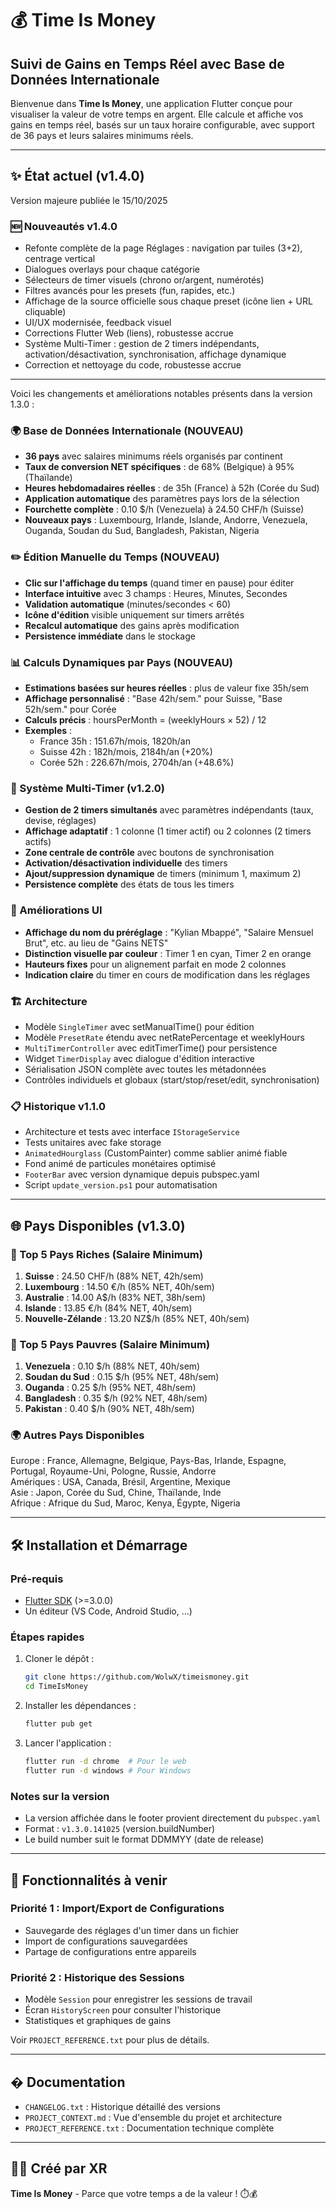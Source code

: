 # 💰 Time Is Money
## Suivi de Gains en Temps Réel avec Base de Données Internationale

Bienvenue dans **Time Is Money**, une application Flutter conçue pour visualiser la valeur de votre temps en argent. Elle calcule et affiche vos gains en temps réel, basés sur un taux horaire configurable, avec support de 36 pays et leurs salaires minimums réels.

---



## ✨ État actuel (v1.4.0)

Version majeure publiée le 15/10/2025

### 🆕 Nouveautés v1.4.0
- Refonte complète de la page Réglages : navigation par tuiles (3+2), centrage vertical
- Dialogues overlays pour chaque catégorie
- Sélecteurs de timer visuels (chrono or/argent, numérotés)
- Filtres avancés pour les presets (fun, rapides, etc.)
- Affichage de la source officielle sous chaque preset (icône lien + URL cliquable)
- UI/UX modernisée, feedback visuel
- Corrections Flutter Web (liens), robustesse accrue
- Système Multi-Timer : gestion de 2 timers indépendants, activation/désactivation, synchronisation, affichage dynamique
- Correction et nettoyage du code, robustesse accrue

---

Voici les changements et améliorations notables présents dans la version 1.3.0 :

### 🌍 Base de Données Internationale (NOUVEAU)
- **36 pays** avec salaires minimums réels organisés par continent
- **Taux de conversion NET spécifiques** : de 68% (Belgique) à 95% (Thaïlande)
- **Heures hebdomadaires réelles** : de 35h (France) à 52h (Corée du Sud)
- **Application automatique** des paramètres pays lors de la sélection
- **Fourchette complète** : 0.10 $/h (Venezuela) à 24.50 CHF/h (Suisse)
- **Nouveaux pays** : Luxembourg, Irlande, Islande, Andorre, Venezuela, Ouganda, Soudan du Sud, Bangladesh, Pakistan, Nigeria

### ✏️ Édition Manuelle du Temps (NOUVEAU)
- **Clic sur l'affichage du temps** (quand timer en pause) pour éditer
- **Interface intuitive** avec 3 champs : Heures, Minutes, Secondes
- **Validation automatique** (minutes/secondes < 60)
- **Icône d'édition** visible uniquement sur timers arrêtés
- **Recalcul automatique** des gains après modification
- **Persistence immédiate** dans le stockage

### 📊 Calculs Dynamiques par Pays (NOUVEAU)
- **Estimations basées sur heures réelles** : plus de valeur fixe 35h/sem
- **Affichage personnalisé** : "Base 42h/sem." pour Suisse, "Base 52h/sem." pour Corée
- **Calculs précis** : hoursPerMonth = (weeklyHours × 52) / 12
- **Exemples** :
  - France 35h : 151.67h/mois, 1820h/an
  - Suisse 42h : 182h/mois, 2184h/an (+20%)
  - Corée 52h : 226.67h/mois, 2704h/an (+48.6%)

### 🎯 Système Multi-Timer (v1.2.0)
- **Gestion de 2 timers simultanés** avec paramètres indépendants (taux, devise, réglages)
- **Affichage adaptatif** : 1 colonne (1 timer actif) ou 2 colonnes (2 timers actifs)
- **Zone centrale de contrôle** avec boutons de synchronisation
- **Activation/désactivation individuelle** des timers
- **Ajout/suppression dynamique** de timers (minimum 1, maximum 2)
- **Persistence complète** des états de tous les timers

### 🎨 Améliorations UI
- **Affichage du nom du préréglage** : "Kylian Mbappé", "Salaire Mensuel Brut", etc. au lieu de "Gains NETS"
- **Distinction visuelle par couleur** : Timer 1 en cyan, Timer 2 en orange
- **Hauteurs fixes** pour un alignement parfait en mode 2 colonnes
- **Indication claire** du timer en cours de modification dans les réglages

### 🏗️ Architecture
- Modèle `SingleTimer` avec setManualTime() pour édition
- Modèle `PresetRate` étendu avec netRatePercentage et weeklyHours
- `MultiTimerController` avec editTimerTime() pour persistence
- Widget `TimerDisplay` avec dialogue d'édition interactive
- Sérialisation JSON complète avec toutes les métadonnées
- Contrôles individuels et globaux (start/stop/reset/edit, synchronisation)

### 📋 Historique v1.1.0
- Architecture et tests avec interface `IStorageService`
- Tests unitaires avec fake storage
- `AnimatedHourglass` (CustomPainter) comme sablier animé fiable
- Fond animé de particules monétaires optimisé
- `FooterBar` avec version dynamique depuis pubspec.yaml
- Script `update_version.ps1` pour automatisation

---

## 🌐 Pays Disponibles (v1.3.0)

### 💎 Top 5 Pays Riches (Salaire Minimum)
1. **Suisse** : 24.50 CHF/h (88% NET, 42h/sem)
2. **Luxembourg** : 14.50 €/h (85% NET, 40h/sem)
3. **Australie** : 14.00 A$/h (83% NET, 38h/sem)
4. **Islande** : 13.85 €/h (84% NET, 40h/sem)
5. **Nouvelle-Zélande** : 13.20 NZ$/h (85% NET, 40h/sem)

### 💸 Top 5 Pays Pauvres (Salaire Minimum)
1. **Venezuela** : 0.10 $/h (88% NET, 40h/sem)
2. **Soudan du Sud** : 0.15 $/h (95% NET, 48h/sem)
3. **Ouganda** : 0.25 $/h (95% NET, 48h/sem)
4. **Bangladesh** : 0.35 $/h (92% NET, 48h/sem)
5. **Pakistan** : 0.40 $/h (90% NET, 48h/sem)

### 🌍 Autres Pays Disponibles
Europe : France, Allemagne, Belgique, Pays-Bas, Irlande, Espagne, Portugal, Royaume-Uni, Pologne, Russie, Andorre  
Amériques : USA, Canada, Brésil, Argentine, Mexique  
Asie : Japon, Corée du Sud, Chine, Thaïlande, Inde  
Afrique : Afrique du Sud, Maroc, Kenya, Égypte, Nigeria

---

## 🛠️ Installation et Démarrage

### Pré-requis

- [Flutter SDK](https://flutter.dev/docs/get-started/install) (>=3.0.0)
- Un éditeur (VS Code, Android Studio, ...)

### Étapes rapides

1. Cloner le dépôt :
   ```bash
   git clone https://github.com/WolwX/timeismoney.git
   cd TimeIsMoney
   ```

2. Installer les dépendances :
   ```bash
   flutter pub get
   ```

3. Lancer l'application :
   ```bash
   flutter run -d chrome  # Pour le web
   flutter run -d windows # Pour Windows
   ```

### Notes sur la version

- La version affichée dans le footer provient directement du `pubspec.yaml`
- Format : `v1.3.0.141025` (version.buildNumber)
- Le build number suit le format DDMMYY (date de release)

---

## 🚀 Fonctionnalités à venir

### Priorité 1 : Import/Export de Configurations
- Sauvegarde des réglages d'un timer dans un fichier
- Import de configurations sauvegardées
- Partage de configurations entre appareils

### Priorité 2 : Historique des Sessions
- Modèle `Session` pour enregistrer les sessions de travail
- Écran `HistoryScreen` pour consulter l'historique
- Statistiques et graphiques de gains

Voir `PROJECT_REFERENCE.txt` pour plus de détails.

---

## � Documentation

- `CHANGELOG.txt` : Historique détaillé des versions
- `PROJECT_CONTEXT.md` : Vue d'ensemble du projet et architecture
- `PROJECT_REFERENCE.txt` : Documentation technique complète

---

## 👨‍💻 Créé par XR

**Time Is Money** - Parce que votre temps a de la valeur ! ⏱️💰
